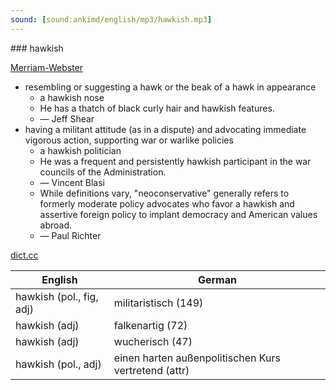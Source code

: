 ```yaml
---
sound: [sound:ankimd/english/mp3/hawkish.mp3]
---
```


\### hawkish

[Merriam-Webster](https://www.merriam-webster.com/dictionary/hawkish)

- resembling or suggesting a hawk or the beak of a hawk in appearance
    - a hawkish nose
    - He has a thatch of black curly hair and hawkish features.
    - — Jeff Shear
- having a militant attitude (as in a dispute) and advocating immediate vigorous action, supporting war or warlike policies
    - a hawkish politician
    - He was a frequent and persistently hawkish participant in the war councils of the Administration.
    - — Vincent Blasi
    - While definitions vary, "neoconservative" generally refers to formerly moderate policy advocates who favor a hawkish and assertive foreign policy to implant democracy and American values abroad.
    - — Paul Richter

[dict.cc](https://www.dict.cc/hawkish)

| English        | German       |
| -------------- | ------------ |
| hawkish (pol., fig, adj) | militaristisch (149) |
| hawkish (adj) | falkenartig (72) |
| hawkish (adj) | wucherisch (47) |
| hawkish (pol., adj) | einen harten außenpolitischen Kurs vertretend (attr) |
